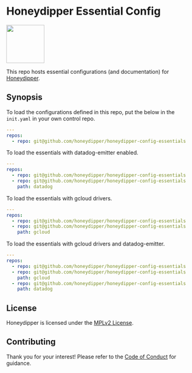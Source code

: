 # Honeydipper Essential Config

<img src="https://github.com/honeydipper/honeydipper/raw/master/logo/logo_medium.png" width="100">

This repo hosts essential configurations (and documentation) for [Honeydipper](https://github.com/honeydipper/honeydipper).

## Synopsis

To load the configurations defined in this repo, put the below in the `init.yaml` in your own control repo.

```yaml
---
repos:
  - repo: git@github.com/honeydipper/honeydipper-config-essentials
```
To load the essentials with datadog-emitter enabled.
```yaml
---
repos:
  - repo: git@github.com/honeydipper/honeydipper-config-essentials
  - repo: git@github.com/honeydipper/honeydipper-config-essentials
    path: datadog
```
To load the essentials with gcloud drivers.
```yaml
---
repos:
  - repo: git@github.com/honeydipper/honeydipper-config-essentials
  - repo: git@github.com/honeydipper/honeydipper-config-essentials
    path: gcloud
```
To load the essentials with gcloud drivers and datadog-emitter.
```yaml
---
repos:
  - repo: git@github.com/honeydipper/honeydipper-config-essentials
  - repo: git@github.com/honeydipper/honeydipper-config-essentials
    path: gcloud
  - repo: git@github.com/honeydipper/honeydipper-config-essentials
    path: datadog
```


## License

Honeydipper is licensed under the [MPLv2 License](./LICENSE).

## Contributing

Thank you for your interest! Please refer to the [Code of Conduct](./CODE_OF_CONDUCT.md) for guidance.
